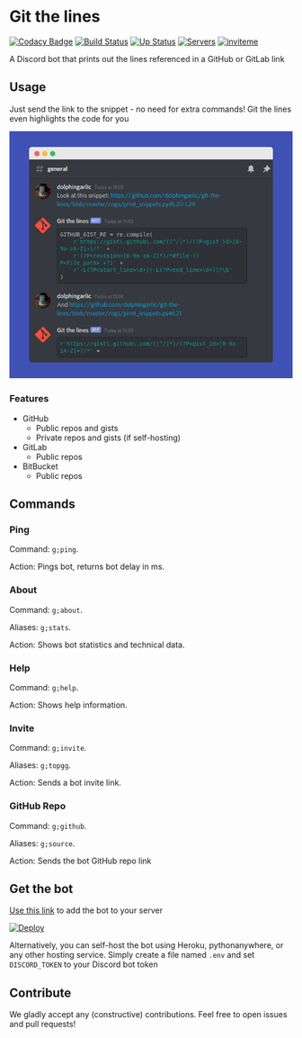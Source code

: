 # Git the lines

[![Codacy Badge](https://api.codacy.com/project/badge/Grade/85bfb01083994b77b2d074f327fbfd8d)](https://app.codacy.com/manual/dolphingarlic/git-the-lines?utm_source=github.com&utm_medium=referral&utm_content=dolphingarlic/git-the-lines&utm_campaign=Badge_Grade_Dashboard)
[![Build Status](https://travis-ci.com/dolphingarlic/git-the-lines.svg?branch=master)](https://travis-ci.com/dolphingarlic/git-the-lines)
[![Up Status](https://top.gg/api/widget/status/708364985021104198.svg)](https://top.gg/bot/708364985021104198)
[![Servers](https://top.gg/api/widget/servers/708364985021104198.svg)](https://top.gg/bot/708364985021104198)
[![inviteme](https://img.shields.io/static/v1?style=flat&logo=discord&logoColor=FFF&label=&message=invite%20me&color=7289DA)](https://top.gg/bot/708364985021104198)

A Discord bot that prints out the lines referenced in a GitHub or GitLab link

## Usage

Just send the link to the snippet - no need for extra commands! Git the lines even highlights the code for you

![The bot in action](git-the-lines.png)

### Features

- GitHub
  - Public repos and gists
  - Private repos and gists (if self-hosting)
- GitLab
  - Public repos
- BitBucket
  - Public repos

## Commands

### Ping

Command: `g;ping`.

Action: Pings bot, returns bot delay in ms.

### About

Command: `g;about`.

Aliases: `g;stats`.

Action: Shows bot statistics and technical data.

### Help

Command: `g;help`.

Action: Shows help information.

### Invite

Command: `g;invite`.

Aliases: `g;topgg`.

Action: Sends a bot invite link.

### GitHub Repo

Command: `g;github`.

Aliases: `g;source`.

Action: Sends the bot GitHub repo link

## Get the bot

[Use this link](https://top.gg/bot/708364985021104198) to add the bot to your server

[![Deploy](https://www.herokucdn.com/deploy/button.svg)](https://heroku.com/deploy)

Alternatively, you can self-host the bot using Heroku, pythonanywhere, or any other hosting service. Simply create a file named `.env` and set `DISCORD_TOKEN` to your Discord bot token

## Contribute

We gladly accept any (constructive) contributions. Feel free to open issues and pull requests!
